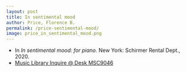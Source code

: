 ```yaml
---
layout: post
title: In sentimental mood
author: Price, Florence B.
permalink: /price-sentimental-mood/
image: price_in_sentimental_mood.png
---
```


- In *In sentimental mood: for piano.* New York: Schirmer Rental Dept., 2020.
- <a href="https://tufts-primo.hosted.exlibrisgroup.com/permalink/f/bnf7qa/01TUN_ALMA21257856330003851" target="_blank">Music Library Inquire @ Desk MSC9046</a>
